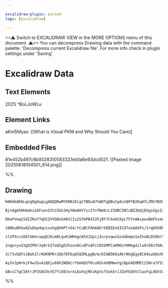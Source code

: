 ```yaml
---

excalidraw-plugin: parsed
tags: [excalidraw]

---
```

==⚠  Switch to EXCALIDRAW VIEW in the MORE OPTIONS menu of this document. ⚠== You can decompress Drawing data with the command palette: 'Decompress current Excalidraw file'. For more info check in plugin settings under 'Saving'


# Excalidraw Data

## Text Elements
2025 ^BoLJoWLu

## Element Links
aKm5Myax: [[What is Visual PKM and Why Should You Care]]

## Embedded Files
81e452b497c6b9328310583323eb1a6e93dcd521: [[Pasted Image 20250618104501_614.png]]

%%
## Drawing
```compressed-json
N4KAkARALgngDgUwgLgAQQQDwMYEMA2AlgCYBOuA7hADTgQBuCpAzoQPYB2KqATLZMzYBXUtiRoIACyhQ4zZAHoFAc0JRJQgEYA6bGwC2CgF7N6hbEcK4OCtptbErHALRY8RMpWdx8Q1TdIEfARcZgRmBShcZQUebQBGOIAWGjoghH0EDihmbgBtcDBQMBKIEm4IACE2ABkAKTYAdRqhVJLIWEQKqCwoNtLMbmckgE4AVm0x/lKYbgA2AGYR7SSA

Bjn4gA5NkbmkzaSFzenIChJ1bk34yYWeAHY7sc27nfWeKcLISQRCZWluBZ3bQjEGgsGgzZzE4QazKYLcVbQ5hQUhsADWCAAwmx8GxSBUAMTxBDE4n9SCaXDYNHKVFCDjEbG4/ESFHWZhwXCBbLkiAAM0I+HwAGVYPCJIIPLzkaiMY1zpJuHxPhAZeiEKKYOL0JLytC6X8OOFcmh4tC2JzsGpZqbVoiVbThHAAJLEE2oPIAXWhfPImVd3A4QiF0MI

DKwFVwq15dIZRuY7qDIZVYQQxG48XiIx2STmPB4I2hjBY7C4aH2dyLTFYnAAcpwxBmFkseKtISMFqHmAARdI9dNoPkEMLQzTCBkAUWCmWy7q90KEcGIuH7Gceqx48Vzq2bz2hRA4aMDwfw+7Y1LT3CH+BHKp6mD6Elb7xjlAAKr0Ks+xry+ZwoMKhBGOIqALKs2hLOCUHbD6/4AGK4Pogo2qgHztNAvQAIJEMoZboMEfJ9FWpBQOYBDYb8eHQBav

J6NkuBhkwAZoEmp4qnivxhgQH4Pl+G4/tCuBCFAbAAErhEBIEokICD7oxAASPx/I+qDXO8hQAL7TMUpTlBIuAANL6GMACyMC4IM0KdCBZT6NESDQoMaDDPEExZnccx3EkSRbHMqy5tCKFzB22ibAsoyZjuYzxG2yroWcxAXKaPCbCsSQeV5PmQv5UIqt8vz/GgYxJBBqwjDwSQpXcmY7I8gkcHCIH2uhaoYkyeLdOQHAclyWRESqlLUo69KMjiHW

sl1PXcv16ECkKmraqqOJ6imKLqvKiWKmgcWlK1GpijZurpvqwiGsaGbmpa1oZna0LDS6br5N6Kq+ohCDMagrGhuGTnoLgPAxuOxDxomJ5Iggl6mvELzRXmWbETWeEbMcKrFoj9YcI2RXxAsW7+Z2KqED2faQ6g163uhY4jVOGR9XOz3oYuy6rqa66bg8qxeR5cmHhUeR5I0kgrqgROoAAakTQgEKgAAKBkmag1jEKggswKgwqSMI+DKwAmsIqCYr

1nqeryuIXgOZPDrJq0rkI7oQIgDJhsov6Cu9FsQFcCBJGMPCaKMdzYHMmgdiluOrE8zY8AsCCaPEuBzAgHbENgxC+/E0ruCBBTtGAZqfHnnwM6U2ConAx5Cpp4AMzCcBwKKK4gTp0DfJkFTLqQR7TAwhAIBQlRUjSsajcyhJ8uPE/9BA2AiNNzo9PooqyliY0sugRIkpvU8z6Qc8LwPQ3D+1a/QJNnLTdvs99fPGRwYKIoHRUR2X7v18L0v60Kkq

3c73vGQfxiBah1lrHUKNPK+2Qb76FEqdSQIMLpgN/m/DIAB5K6sAbrNUgEgyBC84LwUQshbgaFsEQKgFA/B2RALASVFg8Br9cEZB4lACiuEKgERmqQhh5D35RBIphXebAKDfFwBbL6iCyFQInAyARqJhEhA9lyORL8/76FkUIt88AbLDynswUuOJ8AAA1iFLEmJzO4O59hhTuPmbuejURCh1kMMY2ZtBzDGGMQEuZNg8D2IkbuRg2AGG4DpSA9AC

AySVJpH+kiF4wJGvAiQOju60hINQkCrYUmkDST0cuRUskkBMmwYgCBpG4E0MEC25NralFSSPcaqBQlVBxB7UgyhKQAAp2bUF4NDHp3TUDgTGAASl5OJZQwYuQVDaZ06OiJeBgX6YswZkxRnRIkdwgBCA0GkU4KDZMpRXqZHEuGbJDUQkqiyOUyp3BpI1JLkQPJqA7nQg4G9W5pAZLmmEgeKSnyEDrNKHYAAVggbAORhRvLgEUkpZSKmk2qd3KkpF

GBviCfgC56FrJP3SOC0stE7YiX0JoroLEwYqjNhiKpVsfSokXri3ZeFEUUtCCwvFqL0UV3wFXMAWk6BzXCCEjSIANJAA
```
%%